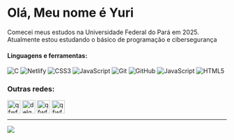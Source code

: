 # Olá, Meu nome é Yuri
Comecei meus estudos na Universidade Federal do Pará em 2025. Atualmente estou estudando o básico de programação e cibersegurança

#### Linguagens e ferramentas:

![C](https://img.shields.io/badge/c-%2300599C.svg?style=for-the-badge&logo=c&logoColor=white) ![Netlify](https://img.shields.io/badge/netlify-%23000000.svg?style=for-the-badge&logo=netlify&logoColor=#00C7B7) ![CSS3](https://img.shields.io/badge/css3-%231572B6.svg?style=for-the-badge&logo=css3&logoColor=white) ![JavaScript](https://img.shields.io/badge/javascript-%23323330.svg?style=for-the-badge&logo=javascript&logoColor=%23F7DF1E) ![Git](https://img.shields.io/badge/git-%23F05033.svg?style=for-the-badge&logo=git&logoColor=white) ![GitHub](https://img.shields.io/badge/github-%23121011.svg?style=for-the-badge&logo=github&logoColor=white) ![JavaScript](https://img.shields.io/badge/javascript-%23323330.svg?style=for-the-badge&logo=javascript&logoColor=%23F7DF1E) ![HTML5](https://img.shields.io/badge/html5-%23E34F26.svg?style=for-the-badge&logo=html5&logoColor=white)

<h3>Outras redes:</h3>
<p>
<a href="https://twitter.com/qfwfq_sh" target="blank"><img align="center" src="https://pbs.twimg.com/media/F11WHoiWIAAbz-6.jpg" alt="qfwfq_sh" height="30" width="30" /></a>
<a href="https://linkedin.com/in/delgadoyuri" target="blank"><img align="center" src="https://cdn-icons-png.flaticon.com/512/2496/2496097.png" alt="delgadoyuri" height="30" width="30" /></a>
<a href="https://instagram.com/qfwfq.sh" target="blank"><img align="center" src="https://cdn-icons-png.freepik.com/256/15707/15707869.png?semt=ais_hybrid" alt="qfwfq.sh" height="30" width="30" /></a>
<a href="https://www.leetcode.com/qfwfq-sh/" target="blank"><img align="center" src="https://encrypted-tbn0.gstatic.com/images?q=tbn:ANd9GcQGDFbGpqgz6rgTdZc6IZ1lukb-al5c04QyczeAVeiEqaBBTqr7rAUwj64LwX0rqOj7R5A&usqp=CAU" alt="qfwfq-sh/" height="30" width="30" /></a>
</p>

---

<a href="https://github.com/MartinHeinz/MartinHeinz">
  <img align="center" src="https://github-readme-stats.vercel.app/api/top-langs/?username=qfwfq-sh&title_color=ffffff&text_color=c9cacc&icon_color=2bbc8a&bg_color=1d1f21&langs_count=3" />
